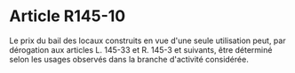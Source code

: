 # Article R145-10

Le prix du bail des locaux construits en vue d'une seule utilisation peut, par dérogation aux articles L. 145-33 et R. 145-3 et suivants, être déterminé selon les usages observés dans la branche d'activité considérée.
